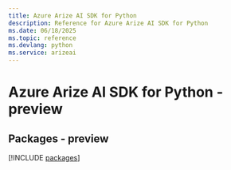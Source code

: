 ```yaml
---
title: Azure Arize AI SDK for Python
description: Reference for Azure Arize AI SDK for Python
ms.date: 06/18/2025
ms.topic: reference
ms.devlang: python
ms.service: arizeai
---
```

# Azure Arize AI SDK for Python - preview
## Packages - preview
[!INCLUDE [packages](arize-ai-index.md)]